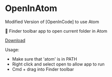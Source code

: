 # OpenInAtom
 Modified Version of [OpenInCode] to use Atom

:open_file_folder: Finder toolbar app to open current folder in Atom

[Download](https://drive.google.com/file/d/0B-cchvTlkKg1SGJBWXBFay1Ub00/view?usp=sharing)	

Usage: 
- Make sure that 'atom' is in PATH
- Right click and select open to allow app to run
- Cmd + drag into Finder toolbar